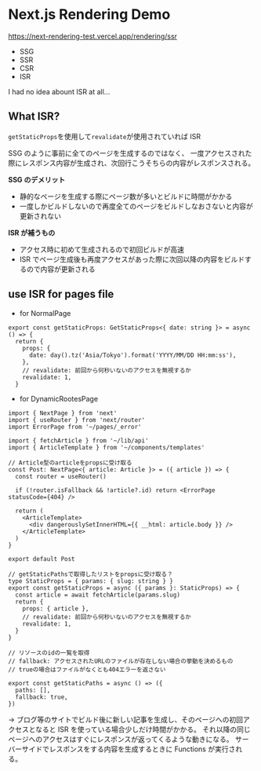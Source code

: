 # Next.js Rendering Demo

https://next-rendering-test.vercel.app/rendering/ssr

- SSG
- SSR
- CSR
- ISR

I had no idea abount ISR at all...

## What ISR?

`getStaticProps`を使用して`revalidate`が使用されていれば ISR

SSG のように事前に全てのページを生成するのではなく、
一度アクセスされた際にレスポンス内容が生成され、次回行こうそちらの内容がレスポンスされる。

**SSG のデメリット**

- 静的なページを生成する際にページ数が多いとビルドに時間がかかる
- 一度しかビルドしないので再度全てのページをビルドしなおさないと内容が更新されない

**ISR が補うもの**

- アクセス時に初めて生成されるので初回ビルドが高速
- ISR でページ生成後も再度アクセスがあった際に次回以降の内容をビルドするので内容が更新される

## use ISR for pages file

- for NormalPage

```tsx
export const getStaticProps: GetStaticProps<{ date: string }> = async () => {
  return {
    props: {
      date: day().tz('Asia/Tokyo').format('YYYY/MM/DD HH:mm:ss'),
    },
    // revalidate: 前回から何秒いないのアクセスを無視するか
    revalidate: 1,
  }
```

- for DynamicRootesPage

```tsx
import { NextPage } from 'next'
import { useRouter } from 'next/router'
import ErrorPage from '~/pages/_error'

import { fetchArticle } from '~/lib/api'
import { ArticleTemplate } from '~/components/templates'

// Article型のarticleをpropsに受け取る
const Post: NextPage<{ article: Article }> = ({ article }) => {
  const router = useRouter()

  if (!router.isFallback && !article?.id) return <ErrorPage statusCode={404} />

  return (
    <ArticleTemplate>
      <div dangerouslySetInnerHTML={{ __html: article.body }} />
    </ArticleTemplate>
  )
}

export default Post

// getStaticPathsで取得したリストをpropsに受け取る？
type StaticProps = { params: { slug: string } }
export const getStaticProps = async ({ params }: StaticProps) => {
  const article = await fetchArticle(params.slug)
  return {
    props: { article },
    // revalidate: 前回から何秒いないのアクセスを無視するか
    revalidate: 1,
  }
}

// リソースのidの一覧を取得
// fallback: アクセスされたURLのファイルが存在しない場合の挙動を決めるもの
// trueの場合はファイルがなくとも404エラーを返さない

export const getStaticPaths = async () => ({
  paths: [],
  fallback: true,
})
```

→ ブログ等のサイトでビルド後に新しい記事を生成し、そのページへの初回アクセスとなると
ISR を使っている場合少しだけ時間がかかる。
それ以降の同じページへのアクセスはすぐにレスポンスが返ってくるような動きになる。
サーバーサイドでレスポンスをする内容を生成するときに Functions が実行される。
